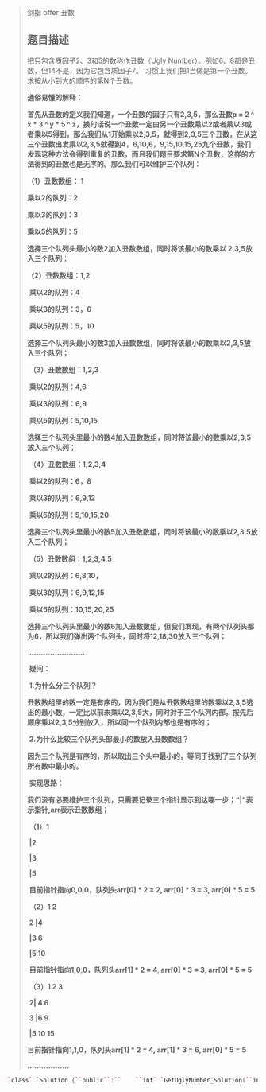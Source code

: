 > 剑指 offer 丑数
>
> ## 题目描述
>
> 把只包含质因子2、3和5的数称作丑数（Ugly Number）。例如6、8都是丑数，但14不是，因为它包含质因子7。 习惯上我们把1当做是第一个丑数。求按从小到大的顺序的第N个丑数。
>
> 
>
> **通俗易懂的解释：**  
>
>    **首先从丑数的定义我们知道，一个丑数的因子只有2,3,5，那么丑数p = 2 ^ x \* 3 ^ y \* 5 ^ z，换句话说一个丑数一定由另一个丑数乘以2或者乘以3或者乘以5得到，那么我们从1开始乘以2,3,5，就得到2,3,5三个丑数，在从这三个丑数出发乘以2,3,5就得到4，6,10,6，9,15,10,15,25九个丑数，我们发现这种方法会得到重复的丑数，而且我们题目要求第N个丑数，这样的方法得到的丑数也是无序的。那么我们可以维护三个队列：**  
>
>    **（1）丑数数组： 1**  
>
>    **乘以2的队列：2**  
>
>    **乘以3的队列：3**  
>
>    **乘以5的队列：5**  
>
>    **选择三个队列头最小的数2加入丑数数组，同时将该最小的数乘以  2,3,5放入三个队列**；  
>
>    **（2）丑数数组：1,2**  
>
> ​    **乘以2的队列：4**   
>
> ​    **乘以3的队列：3，6**   
>
> ​    **乘以5的队列：5，10**   
>
> ​    **选择三个队列头最小的数3加入丑数数组，同时将该最小的数乘以2,3,5放入三个队列；**   
>
> ​    **（3）丑数数组：1,2,3**   
>
> ​    **乘以2的队列：4,6**   
>
> ​    **乘以3的队列：6,9**   
>
> ​    **乘以5的队列：5,10,15**   
>
> ​    **选择三个队列头里最小的数4加入丑数数组，同时将该最小的数乘以2,3,5放入三个队列；**   
>
> ​    **（4）丑数数组：1,2,3,4**   
>
> ​    **乘以2的队列：6，8**   
>
> ​    **乘以3的队列：6,9,12**   
>
> ​    **乘以5的队列：5,10,15,20**   
>
> ​    **选择三个队列头里最小的数5加入丑数数组，同时将该最小的数乘以2,3,5放入三个队列；**   
>
> ​    **（5）丑数数组：1,2,3,4,5**   
>
> ​    **乘以2的队列：6,8,10，**   
>
> ​    **乘以3的队列：6,9,12,15**   
>
> ​    **乘以5的队列：10,15,20,25**   
>
> ​    **选择三个队列头里最小的数6加入丑数数组，但我们发现，有两个队列头都为6，所以我们弹出两个队列头，同时将12,18,30放入三个队列；**   
>
> ​    **……………………**   
>
> ​    **疑问：**   
>
> ​    **1.为什么分三个队列？**   
>
> ​    **丑数数组里的数一定是有序的，因为我们是从丑数数组里的数乘以2,3,5选出的最小数，一定比以前未乘以2,3,5大，同时对于三个队列内部，按先后顺序乘以2,3,5分别放入，所以同一个队列内部也是有序的；**   
>
> ​    **2.为什么比较三个队列头部最小的数放入丑数数组？**   
>
> ​    **因为三个队列是有序的，所以取出三个头中最小的，等同于找到了三个队列所有数中最小的。**   
>
> ​    **实现思路：**   
>
> ​    **我们没有必要维护三个队列，只需要记录三个指针显示到达哪一步；“|”表示指针,arr表示丑数数组；**   
>
> ​    **（1）1**   
>
> ​    **|2**   
>
> ​    **|3**   
>
> ​    **|5**   
>
> ​    **目前指针指向0,0,0，队列头arr[0] \* 2 = 2,  arr[0] \* 3 = 3,  arr[0] \* 5 = 5**   
>
> ​    **（2）1 2**   
>
> ​    **2 |4**   
>
> ​    **|3 6**   
>
> ​    **|5 10**   
>
> ​    **目前指针指向1,0,0，队列头arr[1] \* 2 = 4,  arr[0] \* 3 = 3, arr[0] \* 5 = 5**   
>
> ​    **（3）1 2 3**   
>
> ​    **2| 4 6**   
>
> ​    **3 |6 9**    
>
> ​    **|5 10 15**   
>
>    **目前指针指向1,1,0，队列头arr[1] \* 2 = 4,  arr[1] \* 3 = 6, arr[0] \* 5 = 5**  
>
>    **………………**  



```c++
`class` `Solution {``public``:``    ``int` `GetUglyNumber_Solution(``int` `index) {``        ``// 0-6的丑数分别为0-6``        ``if``(index < 7) ``return` `index;``        ``//p2，p3，p5分别为三个队列的指针，newNum为从队列头选出来的最小数``        ``int` `p2 = 0, p3 = 0, p5 = 0, newNum = 1;``        ``vector<``int``> arr;``        ``arr.push_back(newNum);``        ``while``(arr.size() < index) {``            ``//选出三个队列头最小的数``            ``newNum = min(arr[p2] * 2, min(arr[p3] * 3, arr[p5] * 5));``            ``//这三个if有可能进入一个或者多个，进入多个是三个队列头最小的数有多个的情况``            ``if``(arr[p2] * 2 == newNum) p2++;``            ``if``(arr[p3] * 3 == newNum) p3++;``            ``if``(arr[p5] * 5 == newNum) p5++;``            ``arr.push_back(newNum);``        ``}``        ``return` `newNum;``    ``}``};`
```

